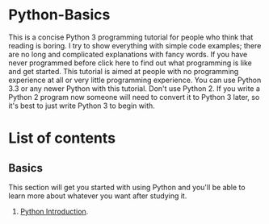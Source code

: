 # Python-Basics
This is a concise Python 3 programming tutorial for people who think that reading is boring. I try to show everything with simple code examples; there are no long and complicated explanations with fancy words. If you have never programmed before click here to find out what programming is like and get started.
This tutorial is aimed at people with no programming experience at all or very little programming experience. 
You can use Python 3.3 or any newer Python with this tutorial. Don't use Python 2. If you write a Python 2 program now someone will need to convert it to Python 3 later, so it's best to just write Python 3 to begin with.

# List of contents
## Basics
This section will get you started with using Python and you'll be able to learn more about whatever you want after studying it.
   1. [Python Introduction](https://github.com/aparnaaidith/Python-Basics/blob/master/Python%20Introduction.ipynb).
